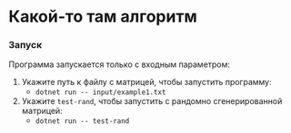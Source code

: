 # Какой-то там алгоритм

### Запуск

Программа запускается только с входным параметром: 

1. Укажите путь к файлу с матрицей, чтобы запустить программу: 
    - `dotnet run -- input/example1.txt`
2. Укажите `test-rand`, чтобы запустить с рандомно сгенерированной матрицей: 
    - `dotnet run -- test-rand`
